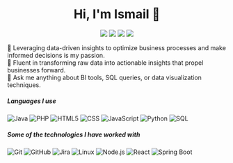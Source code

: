 <h1 align="center">Hi, I'm Ismail 👋</h1>
<p align="center">
    <a href="mailto:ismail.abkader@gmail.com"><img src="https://img.shields.io/badge/Gmail-D14836?style=flat&logo=gmail&logoColor=white"/></a>
    <a href="https://www.facebook.com/ismail.ba.1671"><img src="https://img.shields.io/badge/Facebook-%230077B5?style=flat&logo=facebook&logoColor=white"/></a>
    <a href="https://www.linkedin.com/in/ismail-ben-abdelkader"><img src="https://img.shields.io/badge/linkedin-%230177B5?style=flat&logo=linkedin&logoColor=white"/></a>
    <a href="https://www.instagram.com/iismail_ba"><img src="https://img.shields.io/badge/instagram-%23E4415F?style=flat&logo=instagram&logoColor=white"/></a>
</p>

🌟 Leveraging data-driven insights to optimize business processes and make informed decisions is my passion. <br>
🚀 Fluent in transforming raw data into actionable insights that propel businesses forward. <br>
🎯 Ask me anything about BI tools, SQL queries, or data visualization techniques. <br>

##### Languages I use

![Java](https://img.shields.io/badge/-Java-000000?style=flat&logo=java)
![PHP](https://img.shields.io/badge/-PHP-000000?style=flat&logo=php)
![HTML5](https://img.shields.io/badge/-HTML5-000000?style=flat&logo=html5)
![CSS](https://img.shields.io/badge/-CSS-000000?style=flat&logo=css3)
![JavaScript](https://img.shields.io/badge/-JavaScript-000000?style=flat&logo=javascript)
![Python](https://img.shields.io/badge/-Python-000000?style=flat&logo=python)
![SQL](https://img.shields.io/badge/-SQL-000000?style=flat&logo=postgresql)

##### Some of the technologies I have worked with

![Git](https://img.shields.io/badge/-Git-222222?style=flat&logo=git&logoColor=F05032)
![GitHub](https://img.shields.io/badge/-GitHub-222222?style=flat&logo=github&logoColor=181717)
![Jira](https://img.shields.io/badge/-Jira-222222?style=flat&logo=jira-software&logoColor=white&logoColor=0052CC)
![Linux](https://img.shields.io/badge/-Linux-222222?style=flat&logo=linux&logoColor=FCC624)
![Node.js](https://img.shields.io/badge/-Node.js-222222?style=flat&logo=node.js&logoColor=339933)
![React](https://img.shields.io/badge/-React-222222?style=flat&logo=React&logoColor=61DAFB)
![Spring Boot](https://img.shields.io/badge/-Spring%20Boot-222222?style=flat&logo=spring&logoColor=6DB33F)

